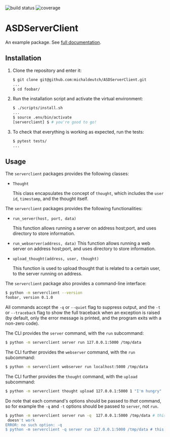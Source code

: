 ![build status](https://api.travis-ci.com/michaldeutch/cortex.svg?branch=master)
![coverage](https://codecov.io/gh/michaldeutch/ASDServerClient/branch/master/graph/badge.svg)
# ASDServerClient

An example package. See [full documentation](https://advanced-system-design-foobar.readthedocs.io/en/latest/).

## Installation

1. Clone the repository and enter it:

    ```sh
    $ git clone git@github.com:michaldeutch/ASDServerClient.git
    ...
    $ cd foobar/
    ```

2. Run the installation script and activate the virtual environment:

    ```sh
    $ ./scripts/install.sh
    ...
    $ source .env/bin/activate
    [serverclient] $ # you're good to go!
    ```

3. To check that everything is working as expected, run the tests:


    ```sh
    $ pytest tests/
    ...
    ```

## Usage

The `serverclient` packages provides the following classes:

- `Thought`

    This class encapsulates the concept of `thought`, which includes the
     `user id`, `timestamp`, and the thought itself.


The `serverclient` packages provides the following functionalities:

- `run_server(host, port, data)`

    This function allows running a server on address host;port, 
    and uses directory <data> to store information.
    
- `run_webserver(address, data)`
    This function allows running a web server on address host;port, 
    and uses directory <data> to store information.
    
- `upload_thought(address, user, thought)`

    This function is used to upload thought that is related to a certain
    user, to the server running on address.

The `serverclient` package also provides a command-line interface:

```sh
$ python -m serverclient --version
foobar, version 0.1.0
```

All commands accept the `-q` or `--quiet` flag to suppress output, and the `-t`
or `--traceback` flag to show the full traceback when an exception is raised
(by default, only the error message is printed, and the program exits with a
non-zero code).

The CLI provides the `server` command, with the `run` subcommand:

```sh
$ python -m serverclient server run 127.0.0.1:5000 /tmp/data
```

The CLI further provides the `webserver` command, with the `run` subcommand:

```sh
$ python -m serverclient webserver run localhost:5000 /tmp/data
```

The CLI further provides the `thought` command, with the `upload` subcommand:

```sh
$ python -m serverclient thought upload 127.0.0.1:5000 1 "I'm hungry"
```


Do note that each command's options should be passed to *that* command, so for
example the `-q` and `-t` options should be passed to `server`, not `run`.

```sh
$ python -m serverclient server run -q  127.0.0.1:5000 /tmp/data # this
 doesn't work
ERROR: no such option: -q
$ python -m serverclient -q server run 127.0.0.1:5000 /tmp/data # this does work
```
